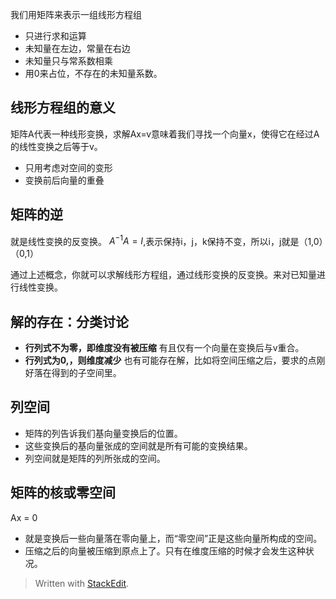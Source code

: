 我们用矩阵来表示一组线形方程组
- 只进行求和运算
- 未知量在左边，常量在右边
- 未知量只与常系数相乘
- 用0来占位，不存在的未知量系数。

## 线形方程组的意义
矩阵A代表一种线形变换，求解Ax=v意味着我们寻找一个向量x，使得它在经过A的线性变换之后等于v。
- 只用考虑对空间的变形
- 变换前后向量的重叠
## 矩阵的逆
就是线性变换的反变换。
$A^{-1}A = I$,表示保持i，j，k保持不变，所以i，j就是（1,0）（0,1）

通过上述概念，你就可以求解线形方程组，通过线形变换的反变换。来对已知量进行线性变换。
## 解的存在：分类讨论
- **行列式不为零，即维度没有被压缩**
有且仅有一个向量在变换后与v重合。
- **行列式为0,，则维度减少**
也有可能存在解，比如将空间压缩之后，要求的点刚好落在得到的子空间里。
## 列空间
- 矩阵的列告诉我们基向量变换后的位置。
- 这些变换后的基向量张成的空间就是所有可能的变换结果。
- 列空间就是矩阵的列所张成的空间。
## 矩阵的核或零空间
Ax = 0
- 就是变换后一些向量落在零向量上，而“零空间”正是这些向量所构成的空间。
- 压缩之后的向量被压缩到原点上了。只有在维度压缩的时候才会发生这种状况。
> Written with [StackEdit](https://stackedit.io/).
<!--stackedit_data:
eyJoaXN0b3J5IjpbMTAwMDY1MTkwOF19
-->
